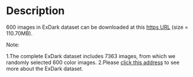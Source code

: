 # Description
600 images in ExDark dataset can be downloaded at this [https URL](https://cloud.189.cn/t/jAbQveiqeEZb) (size = 110.70MB).

Note: 

1.The complete ExDark dataset includes 7363 images, from which we randomly selected 600 color images.
2.Please [click this address](https://github.com/cs-chan/Exclusively-Dark-Image-Dataset) to see more about the ExDark dataset.
